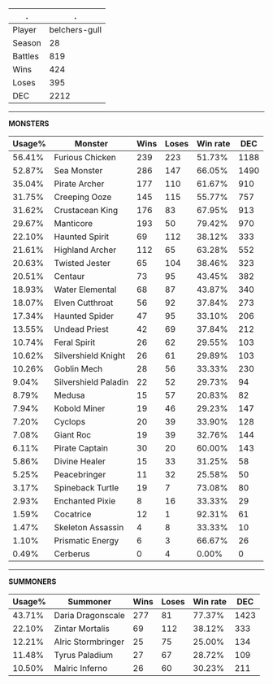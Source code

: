 .|.
|-|-
Player|belchers-gull
Season|28
Battles|819
Wins|424
Loses|395
DEC|2212

---
**MONSTERS**

Usage%|Monster|Wins|Loses|Win rate|DEC|
-|-|-|-|-|-|
56.41%|Furious Chicken|239|223|51.73%|1188|
52.87%|Sea Monster|286|147|66.05%|1490|
35.04%|Pirate Archer|177|110|61.67%|910|
31.75%|Creeping Ooze|145|115|55.77%|757|
31.62%|Crustacean King|176|83|67.95%|913|
29.67%|Manticore|193|50|79.42%|970|
22.10%|Haunted Spirit|69|112|38.12%|333|
21.61%|Highland Archer|112|65|63.28%|552|
20.63%|Twisted Jester|65|104|38.46%|323|
20.51%|Centaur|73|95|43.45%|382|
18.93%|Water Elemental|68|87|43.87%|340|
18.07%|Elven Cutthroat|56|92|37.84%|273|
17.34%|Haunted Spider|47|95|33.10%|206|
13.55%|Undead Priest|42|69|37.84%|212|
10.74%|Feral Spirit|26|62|29.55%|103|
10.62%|Silvershield Knight|26|61|29.89%|103|
10.26%|Goblin Mech|28|56|33.33%|230|
9.04%|Silvershield Paladin|22|52|29.73%|94|
8.79%|Medusa|15|57|20.83%|82|
7.94%|Kobold Miner|19|46|29.23%|147|
7.20%|Cyclops|20|39|33.90%|128|
7.08%|Giant Roc|19|39|32.76%|144|
6.11%|Pirate Captain|30|20|60.00%|143|
5.86%|Divine Healer|15|33|31.25%|58|
5.25%|Peacebringer|11|32|25.58%|50|
3.17%|Spineback Turtle|19|7|73.08%|80|
2.93%|Enchanted Pixie|8|16|33.33%|29|
1.59%|Cocatrice|12|1|92.31%|61|
1.47%|Skeleton Assassin|4|8|33.33%|10|
1.10%|Prismatic Energy|6|3|66.67%|26|
0.49%|Cerberus|0|4|0.00%|0|

---
**SUMMONERS**

Usage%|Summoner|Wins|Loses|Win rate|DEC|
-|-|-|-|-|-|
43.71%|Daria Dragonscale|277|81|77.37%|1423|
22.10%|Zintar Mortalis|69|112|38.12%|333|
12.21%|Alric Stormbringer|25|75|25.00%|134|
11.48%|Tyrus Paladium|27|67|28.72%|109|
10.50%|Malric Inferno|26|60|30.23%|211|
